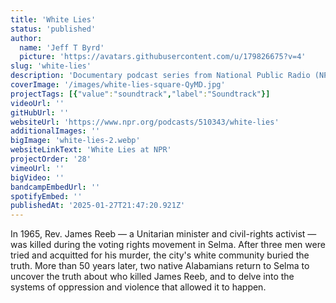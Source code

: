 ```yaml
---
title: 'White Lies'
status: 'published'
author:
  name: 'Jeff T Byrd'
  picture: 'https://avatars.githubusercontent.com/u/179826675?v=4'
slug: 'white-lies'
description: 'Documentary podcast series from National Public Radio (NPR)'
coverImage: '/images/white-lies-square-QyMD.jpg'
projectTags: [{"value":"soundtrack","label":"Soundtrack"}]
videoUrl: ''
gitHubUrl: ''
websiteUrl: 'https://www.npr.org/podcasts/510343/white-lies'
additionalImages: ''
bigImage: 'white-lies-2.webp'
websiteLinkText: 'White Lies at NPR'
projectOrder: '28'
vimeoUrl: ''
bigVideo: ''
bandcampEmbedUrl: ''
spotifyEmbed: ''
publishedAt: '2025-01-27T21:47:20.921Z'
---
```


In 1965, Rev. James Reeb — a Unitarian minister and civil-rights activist — was killed during the voting rights movement in Selma. After three men were tried and acquitted for his murder, the city's white community buried the truth. More than 50 years later, two native Alabamians return to Selma to uncover the truth about who killed James Reeb, and to delve into the systems of oppression and violence that allowed it to happen.